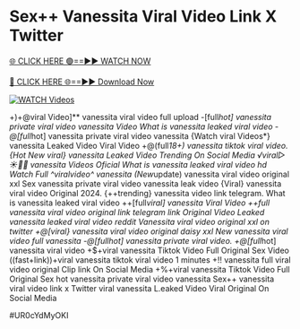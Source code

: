 # Sex++ Vanessita Viral Video Link X Twitter


[🌐 CLICK HERE 🟢==►► WATCH NOW](https://gitload.pages.dev/)

[🔴 CLICK HERE 🌐==►► Download Now](https://gitload.pages.dev/)

[![WATCH Videos](https://i.imgur.com/dJHk4Zq.gif)](https://gitload.pages.dev/)



























+)+@viral Video]** vanessita viral video full upload -[full*hot] vanessita private viral video vanessita Video What is vanessita leaked viral video -@[full*hot] vanessita private viral video vanessita {Watch viral Videos*} vanessita Leaked Video Viral Video
+@(full*18+) vanessita tiktok viral video. {Hot New viral} vanessita Leaked Video Trending On Social Media ️√viral▷☀️👄💥 vanessita Videos Oficial What is vanessita leaked viral video hd Watch Full ^viralvideo^ vanessita (New*update) vanessita viral video original xxl Sex vanessita private viral video vanessita leak video
{Viral} vanessita viral video Original 2024.
{++trending} vanessita video link telegram. What is vanessita leaked viral video ++[full*viral] vanessita Viral Video ++*full vanessita viral video original link telegram link Original Video Leaked vanessita leaked viral video reddit Vanessita viral video original xxl on twitter +@[viral} vanessita viral video original daisy xxl New vanessita viral video full vanessita
-@[full*hot] vanessita private viral video. +@[full*hot] vanessita viral video +$+viral vanessita Tiktok Video Full Original Sex Video
((fast+link))+viral vanessita tiktok viral video 1 minutes
+!! vanessita full viral video original Clip link On Social Media
+%+viral vanessita Tiktok Video Full Original Sex
hot vanessita private viral video vanessita
Sex++ vanessita viral video link x Twitter viral vanessita L.eaked Video Viral Original On Social Media


#UR0cYdMyOKI
